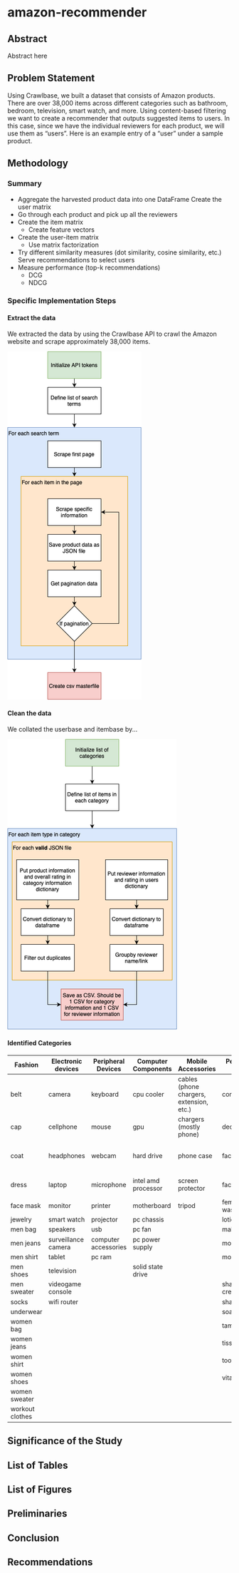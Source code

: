 # amazon-recommender
## Abstract

Abstract here

## Problem Statement
Using Crawlbase, we built a dataset that consists of Amazon products. There are over 38,000 items across different categories such as bathroom, bedroom, television, smart watch, and more. Using content-based filtering we want to create a recommender that outputs suggested items to users. In this case, since we have the individual reviewers for each product, we will use them as “usersˮ. Here is an example entry of a “userˮ under a sample product.

## Methodology

### Summary

* Aggregate the harvested product data into one DataFrame Create the user matrix
* Go through each product and pick up all the reviewers
* Create the item matrix
    * Create feature vectors 
* Create the user-item matrix
    * Use matrix factorization
* Try different similarity measures (dot similarity, cosine similarity, etc.) Serve recommendations to select users
* Measure performance (top-k recommendations)
    * DCG
    * NDCG

### Specific Implementation Steps
#### Extract the data
We extracted the data by using the Crawlbase API to crawl the Amazon website and scrape approximately 38,000 items.

![DataExtraction](images/DataExtraction.png)

#### Clean the data
We collated the userbase and itembase by...

![DataCleaning](images/DataCleaning.png)

#### Identified Categories
| Fashion         | Electronic devices   | Peripheral Devices | Computer Components | Mobile Accessories      | Personal Care | Car Stuff     | Office Supplies | Travel Essentials |
|-----------------|----------------------|--------------------|---------------------|-------------------------|---------------|---------------|-----------------|-------------------|
| belt            | camera               | keyboard           | cpu cooler          | cables (phone chargers, extension, etc.) | conditioner   | car accessories| folder          | first aid (kits) |
| cap             | cellphone            | mouse              | gpu                 | chargers (mostly phone) | deodorant    | dash cam      | home_office     | luggage           |
| coat            | headphones           | webcam             | hard drive          | phone case              | face wash    | gps (also includes watch type GPS) | notebook        | packing cubes     |
| dress           | laptop               | microphone         | intel amd processor | screen protector        | facial toner | ram vehicles  | school supplies | stanley cup (tumbler & accessories) |
| face mask       | monitor              | printer            | motherboard         | tripod                  | feminine wash| tires         | stationary      | travel essentials |
| jewelry         | smart watch          | projector          | pc chassis          |                         | lotion       | office chair  | water flask     |                   |
| men bag         | speakers             | usb                | pc fan              |                         | makeup       |               |                 |                   |
| men jeans       | surveillance camera | computer accessories| pc power supply     |                         | moisturizer  |               |                 |                   |
| men shirt       | tablet               | pc ram             |                     |                         | mouthwash    |               |                 |                   |
| men shoes       | television           |                    | solid state drive   |                         |               |               |                 |                   |
| men sweater     | videogame console    |                    |                     |                         | shaving cream|               |                 |                   |
| socks           | wifi router          |                    |                     |                         | shampoo      |               |                 |                   |
| underwear       |                      |                    |                     |                         | soap         |               |                 |                   |
| women bag       |                      |                    |                     |                         | tampon       |               |                 |                   |
| women jeans     |                      |                    |                     |                         | tissue       |               |                 |                   |
| women shirt     |                      |                    |                     |                         | toothbrush   |               |                 |                   |
| women shoes     |                      |                    |                     |                         | vitamins     |               |                 |                   |
| women sweater   |                      |                    |                     |                         |              |               |                 |                   |
| workout clothes |                      |                    |                     |                         |              |               |                 |                   |

## Significance of the Study

## List of Tables

## List of Figures

## Preliminaries

## Conclusion

## Recommendations

